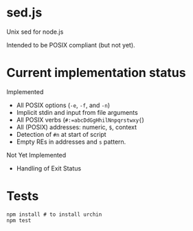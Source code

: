 # sed.js

Unix sed for node.js

Intended to be POSIX compliant (but not yet).

# Current implementation status

Implemented
 * All POSIX options (`-e`, `-f`, and `-n`)
 * Implicit stdin and input from file arguments
 * All POSIX verbs (`#:=abcDdGgHhilNnpqrstwxy{`)
 * All (POSIX) addresses: numeric, `$`, context
 * Detection of `#n` at start of script
 * Empty REs in addresses and `s` pattern.

Not Yet Implemented
 * Handling of Exit Status

# Tests

    npm install # to install urchin
    npm test

